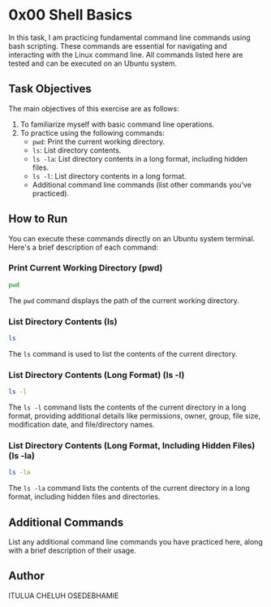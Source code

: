 
# 0x00 Shell Basics

In this task, I am practicing fundamental command line commands using bash scripting. These commands are essential for navigating and interacting with the Linux command line. All commands listed here are tested and can be executed on an Ubuntu system.

## Task Objectives

The main objectives of this exercise are as follows:
1. To familiarize myself with basic command line operations.
2. To practice using the following commands:
   - `pwd`: Print the current working directory.
   - `ls`: List directory contents.
   - `ls -la`: List directory contents in a long format, including hidden files.
   - `ls -l`: List directory contents in a long format.
   - Additional command line commands (list other commands you've practiced).

## How to Run

You can execute these commands directly on an Ubuntu system terminal. Here's a brief description of each command:

### Print Current Working Directory (pwd)

```bash
pwd
```

The `pwd` command displays the path of the current working directory.

### List Directory Contents (ls)

```bash
ls
```

The `ls` command is used to list the contents of the current directory.

### List Directory Contents (Long Format) (ls -l)

```bash
ls -l
```

The `ls -l` command lists the contents of the current directory in a long format, providing additional details like permissions, owner, group, file size, modification date, and file/directory names.

### List Directory Contents (Long Format, Including Hidden Files) (ls -la)

```bash
ls -la
```

The `ls -la` command lists the contents of the current directory in a long format, including hidden files and directories.

## Additional Commands

List any additional command line commands you have practiced here, along with a brief description of their usage.

## Author

ITULUA CHELUH OSEDEBHAMIE
